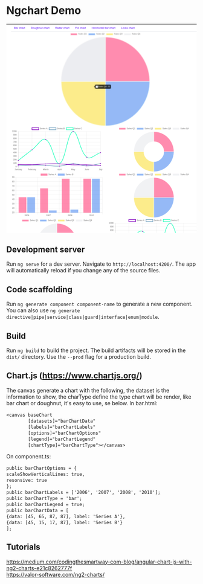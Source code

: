 # Ngchart Demo

<img src="src/assets/img/demo.png">

## Development server

Run `ng serve` for a dev server. Navigate to `http://localhost:4200/`. The app will automatically reload if you change any of the source files.

## Code scaffolding

Run `ng generate component component-name` to generate a new component. You can also use `ng generate directive|pipe|service|class|guard|interface|enum|module`.

## Build

Run `ng build` to build the project. The build artifacts will be stored in the `dist/` directory. Use the `--prod` flag for a production build.

## Chart.js (https://www.chartjs.org/)
The canvas generate a chart with the following, the dataset is the information to show, the charType define the type chart will be render, like bar chart or doughnut, it's easy to use, se below. In bar.html:
```
<canvas baseChart
        [datasets]="barChartData"
        [labels]="barChartLabels"
        [options]="barChartOptions"
        [legend]="barChartLegend"
        [chartType]="barChartType"></canvas>
```
On component.ts:
```
public barChartOptions = {
scaleShowVerticalLines: true,
resonsive: true
};
public barChartLabels = ['2006', '2007', '2008', '2010'];
public barChartType = 'bar';
public barChartLegend = true;
public barChartData = [
{data: [45, 65, 87, 87], label: 'Series A'},
{data: [45, 15, 17, 87], label: 'Series B'}
];
```

## Tutorials
https://medium.com/codingthesmartway-com-blog/angular-chart-js-with-ng2-charts-e21c8262777f</br>
https://valor-software.com/ng2-charts/